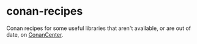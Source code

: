 # conan-recipes

Conan recipes for some useful libraries that aren't available, or are out of date, on
[ConanCenter](https://conan.io/center).
